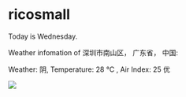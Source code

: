 # ricosmall

Today is Wednesday.

Weather infomation of 深圳市南山区， 广东省， 中国: 

Weather: 阴, Temperature: 28 ℃ , Air Index: 25 优

<img src="https://github-readme-stats.vercel.app/api?username=ricosmall&show_icons=true" />
